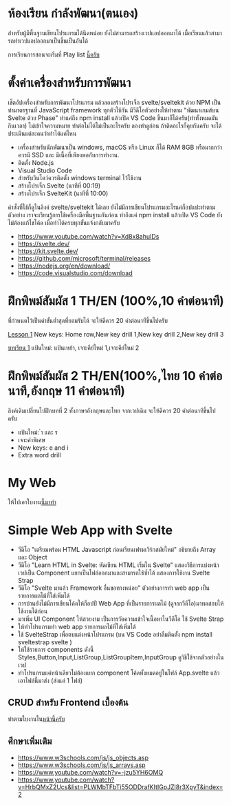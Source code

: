 # ห้องเรียน กำลังพัฒนา(ตนเอง)
สำหรับผู้มีพื้นฐานเขียนโปรแกรมได้นิดหน่อย ยังไม่สามารถสร้างเวปแอปออกมาได้ เมื่อเรียนแล้วสามารถทำเวปแอปออกมาเป็นชิ้นเป็นอันได้

การเรียนการสอนจะเริ่มที่ Play list [นี้ครับ](https://www.youtube.com/watch?v=4CpTCmHZyvw&list=PLWMbTFbTi55OgahSw6T78TTWClgXWpDy9) 

# ตั้งค่าเครื่องสำหรับการพัฒนา 
เช็ตอัปเครื่องสำหรับการพัฒนาโปรแกรม แล้วลองสร้างโปรเจ็ก svelte/sveltekit ด้วย NPM เป็น
ท่ามาตรฐานที่ JavaScript framework ทุกตัวใช้กัน  มีวีดีโอตัวอย่างให้ทำตาม "พัฒนาเกมส์บน Svelte ด้วย Phase" ทำแค่ถึง npm install แล้วเปิด VS Code ขึ้นมาก็ได้ครับ(ทำทั้งหมดมันกินเวลา) ไม่เข้าใจความหมาย ทำต่อไม่ได้ไม่เป็นอะไรครับ ลองทำดูก่อน ถ้าติดอะไรก็คุยกันครับ จะได้ประเมินแต่ละคนว่าทำได้แค่ไหน
- เครื่องสำหรับนักพัฒนาเป็น windows, macOS หรือ Linux ก็ได้ RAM 8GB หรือมากกว่า ควรมี SSD และ มีเนื้อที่เพียงพอกับการทำงาน.
- ติดตั้ง Node.js
- Visual Studio Code
- สำหรับวินโดว์ควรติดตั้ง windows terminal ไว้ใช้งาน
- สร้างโปรเจ็ก Svelte (นาทีที่ 00:19)
- สร้างโปรเจ็ก SvelteKit (นาทีที่ 10:00)

คำสั่งที่ใช้ก็ดูในลิงค์ svelte/sveltekit ได้เลย ยังไม่มีการเขียนโปรแกรมอะไรแค่ก็อปแปะทำตามตัวอย่าง เราจะเรียนรู้การใช้เครื่องมือพื้นฐานกันก่อน ทำถึงแค่ npm install แล้วเปิด VS Code ยังไม่ต้องแก้ไขโค้ด เมื่อทำได้ครบทุกขั้นแจ้งกลับมาครับ 

- https://www.youtube.com/watch?v=Xd8x8ahuIDs
- https://svelte.dev/
- https://kit.svelte.dev/
- https://github.com/microsoft/terminal/releases
- https://nodejs.org/en/download/
- https://code.visualstudio.com/download


# ฝึกพิพม์สัมผัส 1 TH/EN (100%,10 คำต่อนาที)
ที่กำหนดไว้เป็นค่าขั้นต่ำสุดที่ยอมรับได้ จะให้ดีควร 20 คำต่อนาทีขึ้นไปครับ

[Lesson 1](https://www.typingstudy.com/lesson/1/part/1) 
New keys: Home row,New key drill 1,New key drill 2,New key drill 3

[บทเรียน 1](https://www.typingstudy.com/th-thai_kedmanee-3/lesson/1/part/1) 
แป้นใหม่: แป้นเหย้า, เจาะคีย์ใหม่ 1,เจาะคีย์ใหม่ 2

# ฝึกพิพม์สัมผัส 2  TH/EN(100%,ไทย 10 คำต่อนาที,อังกฤษ 11 คำต่อนาที)
ลิงค์เดิมเปลี่ยนไปฝึกบทที่ 2 ทั้งภาษาอังกฤษและไทย จากเวปเดิม จะให้ดีควร 20 คำต่อนาทีขึ้นไปครับ

- แป้นใหม่: ำ และ ร
- เจาะคำพิเศษ
- New keys: e and i
- Extra word drill

# My Web
ให้ไปเอาใบงาน[นี้มาทำ](../kookkai-IT-classroom/my-web/)

# Simple Web App with Svelte
- วีดีโอ "เตรียมพร้อม HTML Javascript ก่อนเรียนเฟรมเวิร์กสมัยใหม่" อธิบายถึง Array และ Object 
- วีดีโอ "Learn HTML in Svelte: หัดเขียน HTML เริ่มใน Svelte" แสดงวิธีการแบ่งหน้าเวปเป็น Component แยกเป็นไฟล์ออกมาและสามารถใช้ซ้ำได้ แสดงการใช้งาน Svelte Strap
- วีดีโอ "Svelte มาแล้ว Framework อื่นขอทางหน่อย" ตัวอย่างการทำ web app เป็นรายการผลไม้ที่ใส่เพิ่มได้
- การบ้านยังไม่มีการเขียนโค้ดให้ก็อปปี Web App ที่เป็นรายการผลไม้ (ดูจากวีดีโอ)มาทดสอบให้ใช้งานได้ก่อน 
- มาเพิ่ม UI Component ให้สวยงาม เป็นการวัดความเข้าใจเนื้อหาในวีดีโอ ใช้ Svelte Strap
- ให้ทำโปรแกรมทำ web app รายการผลไม้ที่ใส่เพิ่มได้   
- ใช้ SvelteStrap เพื่อตบแต่งหน้าโปรแกรม (บน VS Code อย่าลืมติดตั้ง npm install sveltestrap svelte )
- ให้ใช้รายการ components ดังนี้ Styles,Button,Input,ListGroup,ListGroupItem,InputGroup ดูวิธีใช้จากตัวอย่างในเวป
- ทำโปรแกรมแค่หน้าเดียวไม่ต้องแยก component โค้ดทั้งหมดอยู่ในไฟล์ App.svelte แล้วเอาไฟล์นี้มาส่ง (ส่งแค่ 1 ไฟล์)
## CRUD สำหรับ Frontend เบื้องต้น
ทำตามใบงานใน[หน้านี้ครับ](./fetch/)
## ศึกษาเพิ่มเติม 
- https://www.w3schools.com/js/js_objects.asp
- https://www.w3schools.com/js/js_arrays.asp
- https://www.youtube.com/watch?v=-jzu5YH6OMQ
- https://www.youtube.com/watch?v=HrbQMxZ2Ucs&list=PLWMbTFbTi55ODDrafKItIGpJZl8r3XpyT&index=2